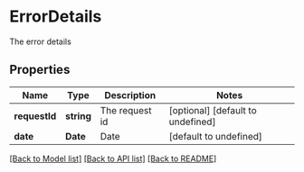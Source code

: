 # ErrorDetails

The error details

## Properties
Name | Type | Description | Notes
---- | ---- | ----------- | -----
**requestId** | **string** | The request id | [optional] [default to undefined]
**date** | **Date** | Date | [default to undefined]


[[Back to Model list]](README.md#documentation-for-models) [[Back to API list]](README.md#documentation-for-api-endpoints) [[Back to README]](README.md)
